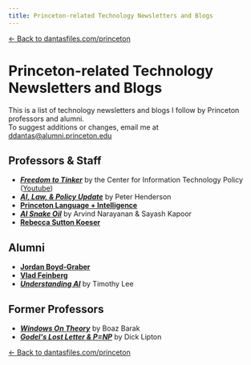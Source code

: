 ```yaml
---
title: Princeton-related Technology Newsletters and Blogs
---
```


[← Back to dantasfiles.com/princeton](https://dantasfiles.com/princeton)

# Princeton-related Technology Newsletters and Blogs

This is a list of technology newsletters and blogs I follow by Princeton professors and alumni.<br>To suggest additions or changes, email me at [ddantas@alumni.princeton.edu](mailto:ddantas@alumni.princeton.edu)

## Professors & Staff
* [**_Freedom to Tinker_**](https://freedom-to-tinker.com/)  by the  Center for Information Technology Policy  ([Youtube](https://www.youtube.com/@citpprinceton))
* [**_AI, Law, & Policy Update_**](https://www.ailawpolicy.com/) by Peter Henderson
* [**Princeton Language + Intelligence**](https://pli.princeton.edu/blog)
* [**_AI Snake Oil_**](https://www.aisnakeoil.com/) by Arvind Narayanan & Sayash Kapoor
* [**Rebecca Sutton Koeser**](https://rlskoeser.github.io/)

## Alumni
* [**Jordan Boyd-Graber**](https://www.youtube.com/@JordanBoydGraber/)
* [**Vlad Feinberg**](https://vladfeinberg.com/)
* [**_Understanding AI_**](https://www.understandingai.org/) by Timothy Lee

## Former Professors
* [**_Windows On Theory_**](https://windowsontheory.org/) by Boaz Barak
* [**_Godel's Lost Letter & P=NP_**](https://rjlipton.com/) by Dick Lipton

[← Back to dantasfiles.com/princeton](https://dantasfiles.com/princeton)
